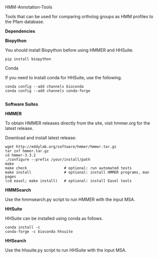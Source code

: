 HMM-Annotation-Tools

Tools that can be used for comparing ortholog groups as HMM profiles to the Pfam database.

**Dependencies**

**Biopython**

You should install Biopython before using HMMER and HHSuite.

```pip install biopython```

Conda

If you need to install conda for HHSuite, use the following.

```
conda config --add channels bioconda
conda config --add channels conda-forge
   
   ```



**Software Suites**


**HMMER**

To obtain HMMER releases directly from the site, visit hmmer.org for the latest release.

Download and install latest release: 

   ```
wget http://eddylab.org/software/hmmer/hmmer.tar.gz
tar zxf hmmer.tar.gz
cd hmmer-3.3.2
./configure --prefix /your/install/path
make
make check                 # optional: run automated tests
make install               # optional: install HMMER programs, man pages
(cd easel; make install)   # optional: install Easel tools
   ```
   
   
**HMMSearch**

Use the hmmsearch.py script to run HMMER with the input MSA. 


**HHSuite**

HHSuite can be installed using conda as follows.

```
conda install -c
conda-forge -c bioconda hhsuite
```

**HHSearch**

Use the hhsuite.py script to run HHSuite with the input MSA. 

